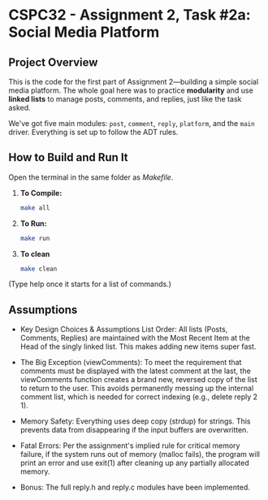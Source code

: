 # CSPC32 - Assignment 2, Task #2a: Social Media Platform

## Project Overview

This is the code for the first part of Assignment 2—building a simple social media platform. The whole goal here was to practice **modularity** and use **linked lists** to manage posts, comments, and replies, just like the task asked.

We've got five main modules: `post`, `comment`, `reply`, `platform`, and the `main` driver. Everything is set up to follow the ADT rules.

## How to Build and Run It

Open the terminal in the same folder as *Makefile*.

1. **To Compile:**
   ```bash
   make all
   ```
2. **To Run:**
    ```bash
    make run
    ```
3. **To clean**
    ```bash
    make clean
    ```

(Type help once it starts for a list of commands.)

## Assumptions

* Key Design Choices & Assumptions
List Order: All lists (Posts, Comments, Replies) are maintained with the Most Recent Item at the Head of the singly linked list. This makes adding new items super fast.

* The Big Exception (viewComments): To meet the requirement that comments must be displayed with the latest comment at the last, the viewComments function creates a brand new, reversed copy of the list to return to the user. This avoids permanently messing up the internal comment list, which is needed for correct indexing (e.g., delete reply 2 1).

* Memory Safety: Everything uses deep copy (strdup) for strings. This prevents data from disappearing if the input buffers are overwritten.

* Fatal Errors: Per the assignment's implied rule for critical memory failure, if the system runs out of memory (malloc fails), the program will print an error and use exit(1) after cleaning up any partially allocated memory.

* Bonus: The full reply.h and reply.c modules have been implemented.